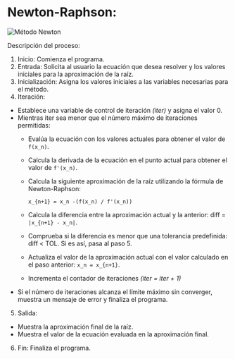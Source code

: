 # Newton-Raphson:

![Método Newton](imagenes/metodo4.png)

Descripción del proceso:
1. Inicio: Comienza el programa.
2. Entrada: Solicita al usuario la ecuación que desea resolver y los valores iniciales para la aproximación de la raíz.
3. Inicialización: Asigna los valores iniciales a las variables necesarias para el método.
4. Iteración:
  * Establece una variable de control de iteración *(iter)* y asigna el valor 0.
  * Mientras iter sea menor que el número máximo de iteraciones permitidas:
    - Evalúa la ecuación con los valores actuales para obtener el valor de `f(x_n)`.
    - Calcula la derivada de la ecuación en el punto actual para obtener el valor de `f'(x_n)`.
    - Calcula la siguiente aproximación de la raíz utilizando la fórmula de Newton-Raphson:

          x_{n+1} = x_n -(f(x_n) / f'(x_n))
      
    - Calcula la diferencia entre la aproximación actual y la anterior: diff =` |x_{n+1} - x_n|`.
    - Comprueba si la diferencia es menor que una tolerancia predefinida: diff < TOL. Si es así, pasa al paso 5.
    - Actualiza el valor de la aproximación actual con el valor calculado en el paso anterior:  `x_n = x_{n+1}`.
    - Incrementa el contador de iteraciones *(iter = iter + 1)*
  * Si el número de iteraciones alcanza el límite máximo sin converger, muestra un mensaje de error y finaliza el
  programa.
5. Salida:
  - Muestra la aproximación final de la raíz.
  - Muestra el valor de la ecuación evaluada en la aproximación final.
6. Fin: Finaliza el programa.
